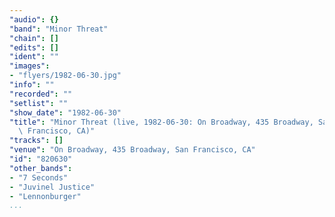 ```yaml
---
"audio": {}
"band": "Minor Threat"
"chain": []
"edits": []
"ident": ""
"images":
- "flyers/1982-06-30.jpg"
"info": ""
"recorded": ""
"setlist": ""
"show_date": "1982-06-30"
"title": "Minor Threat (live, 1982-06-30: On Broadway, 435 Broadway, San\
  \ Francisco, CA)"
"tracks": []
"venue": "On Broadway, 435 Broadway, San Francisco, CA"
"id": "820630"
"other_bands":
- "7 Seconds"
- "Juvinel Justice"
- "Lennonburger"
...
```

